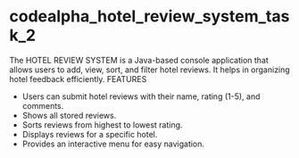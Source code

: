 # codealpha_hotel_review_system_task_2
The HOTEL REVIEW SYSTEM is a Java-based console application that allows users to add, view, sort, and filter hotel reviews. It helps in organizing hotel feedback efficiently.
FEATURES
- Users can submit hotel reviews with their name, rating (1-5), and comments.
- Shows all stored reviews.
- Sorts reviews from highest to lowest rating.
- Displays reviews for a specific hotel.
- Provides an interactive menu for easy navigation.

